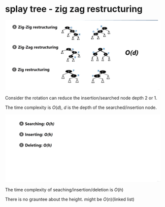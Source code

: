 # splay tree - zig zag restructuring

<img src='../assets/216_1.png'></img>

Consider the rotation can reduce the insertion/searched node depth 2 or 1.

The time complexity is $O(d)$, $d$ is the depth of the searched/insertion node.

<img src='../assets/216_2.png'></img>

The time complexity of seaching/insertion/deletion is $O(h)$

There is no grauntee about the height. might be $O(n)$(linked list)
